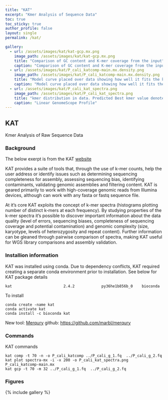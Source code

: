 ```yaml
---
title: "KAT"
excerpt: "Kmer Analysis of Sequence Data"
toc: true
toc_sticky: true
author_profile: false
layout: single
permalink: /kat/

gallery:
  - url: /assets/images/kat/kat-gcp.mx.png
    image_path: /assets/images/kat/kat-gcp.mx.png
    title: "Comparison of GC content and K-mer coverage from the input"
    caption: "Comparison of GC content and K-mer coverage from the input"
  - url: /assets/images/kat/P_cali_katcomp-main.mx.density.png
    image_path: /assets/images/kat/P_cali_katcomp-main.mx.density.png
    title: "Model curve placed over data showing how well it fits the kmer distribution"
    caption: "Model curve placed over data showing how well it fits the kmer distribution"
  - url: /assets/images/kat/P_cali_kat_spectra.png
    image_path: /assets/images/kat/P_cali_kat_spectra.png
    title: "kmer distribution in data. Predicted Best kmer value denoted by red dashed line"
    caption: "Linear GenomeScope Profile"    
---
```


## KAT
Kmer Analysis of Raw Sequence Data

### Background
The below exerpt is from the KAT [website](https://kat.readthedocs.io/en/latest/)   

KAT provides a suite of tools that, through the use of k-mer counts, help the user address or identify issues such as determining sequencing completeness for assembly, assessing sequencing bias, identifying contaminants, validating genomic assemblies and filtering content. KAT is geared primarily to work with high-coverage genomic reads from Illumina devices, although can work with any fasta or fastq sequence file.

At it’s core KAT exploits the concept of k-mer spectra (histograms plotting number of distinct k-mers at each frequency). By studying properties of the k-mer spectra it’s possible to discover important information about the data quality (level of errors, sequencing biases, completeness of sequencing coverage and potential contamination) and genomic complexity (size, karyotype, levels of heterozygosity and repeat content). Further information can be gleaned through pairwise comparison of spectra, making KAT useful for WGS library comparisons and assembly validation.

### Installion information

KAT was installed using conda. Due to dependency conflicts, KAT required creating a separate conda environment prior to installation. See below for KAT package details
```
kat                       2.4.2            py36he1b856b_0    bioconda
```
To install
```
conda create -name kat
conda activate kat
conda install -c bioconda kat 
```

New tool: [Merqury](https://genomebiology.biomedcentral.com/articles/10.1186/s13059-020-02134-9)
github: https://github.com/marbl/merqury

### Commands

KAT commands
```
kat comp -t 70 -n -o P_cali_katcomp ../P_cali_g_1.fq  ../P_cali_g_2.fq
kat plot spectra-mx -i -x 200 -o P_cali_kat_spectra.png P_cali_katcomp-main.mx
kat gcp -t 70 -m 32 ../P_cali_g_1.fq  ../P_cali_g_2.fq
```

### Figures
{% include gallery %}